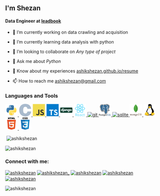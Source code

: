 <!-- 
file: README.md
version: 2.0
genrated_by: https://rahuldkjain.github.io/gh-profile-readme-generator/
edited_by: ashikshezan
date: 5th-Feb-2021
 -->

<h2>I'm Shezan</h2>
<h4>Data Engineer at <a href="https://www.leadbook.com/">leadbook</a></h4>

- 🔭 I’m currently working on data crawling and acquisition

- 🌱 I’m currently learning data analysis with python

- 👯 I’m looking to collaborate on *Any type of project*

- 💬 Ask me about *Python*


- 📄 Know about my experiences [ashikshezan.github.io/resume](https://ashikshezan.github.io/resume)

- 📫 How to reach me ashikshezan@gmail.com



<h3 align="left">Languages and Tools</h3>
<p align="left"> 
<a href="https://www.python.org" target="_blank"> <img src="https://raw.githubusercontent.com/devicons/devicon/master/icons/python/python-original.svg" alt="python" width="40" height="40"/> </a>
<a href="https://www.cprogramming.com/" target="_blank"> <img src="https://raw.githubusercontent.com/devicons/devicon/master/icons/c/c-original.svg" alt="c" width="40" height="40"/> </a> 
<a href="https://developer.mozilla.org/en-US/docs/Web/JavaScript" target="_blank"> <img src="https://raw.githubusercontent.com/devicons/devicon/master/icons/javascript/javascript-original.svg" alt="javascript" width="40" height="40"/> </a> 
<a href="https://www.typescriptlang.org/" target="_blank"> <img src="https://raw.githubusercontent.com/devicons/devicon/master/icons/typescript/typescript-original.svg" alt="typescript" width="40" height="40"/> </a> 
<a href="https://www.djangoproject.com/" target="_blank"> <img src="https://raw.githubusercontent.com/devicons/devicon/master/icons/django/django-original.svg" alt="django" width="40" height="40"/> </a> 
<a href="https://reactjs.org/" target="_blank"> <img src="https://raw.githubusercontent.com/devicons/devicon/master/icons/react/react-original-wordmark.svg" alt="react" width="40" height="40"/> </a> 
<a href="https://git-scm.com/" target="_blank"> <img src="https://www.vectorlogo.zone/logos/git-scm/git-scm-icon.svg" alt="git" width="40" height="40"/> </a> 
<a href="https://www.postgresql.org" target="_blank"> <img src="https://raw.githubusercontent.com/devicons/devicon/master/icons/postgresql/postgresql-original-wordmark.svg" alt="postgresql" width="40" height="40"/> </a> 
<a href="https://www.sqlite.org/" target="_blank"> <img src="https://www.vectorlogo.zone/logos/sqlite/sqlite-icon.svg" alt="sqlite" width="40" height="40"/> </a> 
<a href="https://www.mongodb.com/" target="_blank"> <img src="https://raw.githubusercontent.com/devicons/devicon/master/icons/mongodb/mongodb-original-wordmark.svg" alt="mongodb" width="40" height="40"/> </a> 
<a href="https://www.linux.org/" target="_blank"> <img src="https://raw.githubusercontent.com/devicons/devicon/master/icons/linux/linux-original.svg" alt="linux" width="40" height="40"/> </a> 
<a href="https://www.w3.org/html/" target="_blank"> <img src="https://raw.githubusercontent.com/devicons/devicon/master/icons/html5/html5-original-wordmark.svg" alt="html5" width="40" height="40"/> </a> 
<a href="https://www.w3schools.com/css/" target="_blank"> <img src="https://raw.githubusercontent.com/devicons/devicon/master/icons/css3/css3-original-wordmark.svg" alt="css3" width="40" height="40"/> </a> 
</p>


<p>&nbsp;<img align="center" src="https://github-readme-stats.vercel.app/api?username=ashikshezan&show_icons=true&locale=en" alt="ashikshezan" /></p> 

<p><img align="center" src="https://github-readme-streak-stats.herokuapp.com/?user=ashikshezan&" alt="ashikshezan" /></p> 

<h3 align="left">Connect with me:</h3>
<p align="left">
<a href="https://dev.to/ashikshezan" target="blank"><img align="center" src="https://cdn.jsdelivr.net/npm/simple-icons@3.0.1/icons/dev-dot-to.svg" alt="ashikshezan" height="30" width="40" /></a>
<a href="https://twitter.com/ashikshezan_" target="blank"><img align="center" src="https://cdn.jsdelivr.net/npm/simple-icons@3.0.1/icons/twitter.svg" alt="ashikshezan_" height="30" width="40" /></a>
<a href="https://linkedin.com/in/ashikshezan" target="blank"><img align="center" src="https://cdn.jsdelivr.net/npm/simple-icons@3.0.1/icons/linkedin.svg" alt="ashikshezan" height="30" width="40" /></a>
<a href="https://codesandbox.com/ashikshezan" target="blank"><img align="center" src="https://cdn.jsdelivr.net/npm/simple-icons@3.0.1/icons/codesandbox.svg" alt="ashikshezan" height="30" width="40" /></a>
<a href="https://fb.com/ashikshezan" target="blank"><img align="center" src="https://cdn.jsdelivr.net/npm/simple-icons@3.0.1/icons/facebook.svg" alt="ashikshezan" height="30" width="40" /></a>
</p>

<p align="left"> <img src="https://komarev.com/ghpvc/?username=ashikshezan&label=Profile%20views&color=0e75b6&style=flat" alt="ashikshezan" /> </p>
